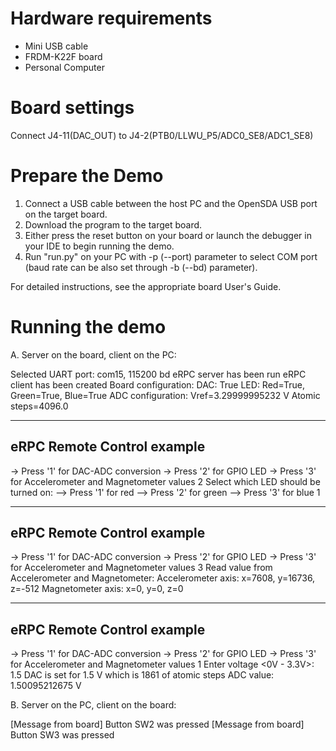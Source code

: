 Hardware requirements
=====================
- Mini USB cable
- FRDM-K22F board
- Personal Computer

Board settings
==============
Connect J4-11(DAC_OUT) to J4-2(PTB0/LLWU_P5/ADC0_SE8/ADC1_SE8)


Prepare the Demo
===============
1.  Connect a USB cable between the host PC and the OpenSDA USB port on the target board.
2.  Download the program to the target board.
3.  Either press the reset button on your board or launch the debugger in your IDE to begin running the demo.
4.  Run "run.py" on your PC with -p (--port) parameter to select COM port (baud rate can be also set through -b (--bd) parameter).

For detailed instructions, see the appropriate board User's Guide.

Running the demo
================

A. Server on the board, client on the PC:

Selected UART port: com15, 115200 bd
eRPC server has been run
eRPC client has been created
Board configuration:
    DAC: True
    LED: Red=True, Green=True, Blue=True
ADC configuration:
    Vref=3.29999995232 V
    Atomic steps=4096.0

---------------------------
eRPC Remote Control example
---------------------------
-> Press '1' for DAC-ADC conversion
-> Press '2' for GPIO LED
-> Press '3' for Accelerometer and Magnetometer values
2
Select which LED should be turned on:
--> Press '1' for red
--> Press '2' for green
--> Press '3' for blue
1

---------------------------
eRPC Remote Control example
---------------------------
-> Press '1' for DAC-ADC conversion
-> Press '2' for GPIO LED
-> Press '3' for Accelerometer and Magnetometer values
3
Read value from Accelerometer and Magnetometer:
    Accelerometer axis: x=7608, y=16736, z=-512
    Magnetometer axis: x=0, y=0, z=0

---------------------------
eRPC Remote Control example
---------------------------
-> Press '1' for DAC-ADC conversion
-> Press '2' for GPIO LED
-> Press '3' for Accelerometer and Magnetometer values
1
Enter voltage <0V - 3.3V>: 1.5
DAC is set for 1.5 V which is 1861 of atomic steps
ADC value: 1.50095212675 V


B. Server on the PC, client on the board:

[Message from board] Button SW2 was pressed
[Message from board] Button SW3 was pressed

